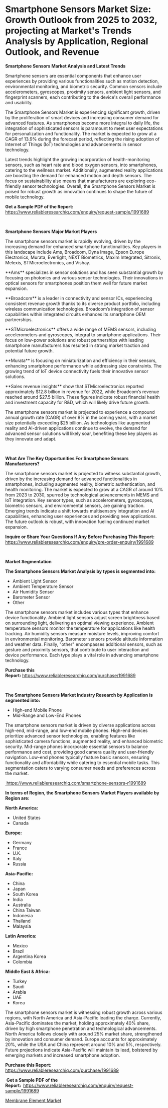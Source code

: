 <p><h1>Smartphone Sensors Market Size: Growth Outlook from 2025 to 2032, projecting at Market's Trends Analysis by Application, Regional Outlook, and Revenue</h1></p><p><strong>Smartphone Sensors Market Analysis and Latest Trends</strong></p>
<p><p>Smartphone sensors are essential components that enhance user experiences by providing various functionalities such as motion detection, environmental monitoring, and biometric security. Common sensors include accelerometers, gyroscopes, proximity sensors, ambient light sensors, and fingerprint scanners, each contributing to the device's overall performance and usability.</p><p>The Smartphone Sensors Market is experiencing significant growth, driven by the proliferation of smart devices and increasing consumer demand for advanced features. As smartphones become more integral to daily life, the integration of sophisticated sensors is paramount to meet user expectations for personalization and functionality. The market is expected to grow at a CAGR of 13.9% during the forecast period, reflecting the rising adoption of Internet of Things (IoT) technologies and advancements in sensor technology.</p><p>Latest trends highlight the growing incorporation of health-monitoring sensors, such as heart rate and blood oxygen sensors, into smartphones, catering to the wellness market. Additionally, augmented reality applications are boosting the demand for enhanced motion and depth sensors. The focus on sustainability also means that manufacturers are exploring eco-friendly sensor technologies. Overall, the Smartphone Sensors Market is poised for robust growth as innovation continues to shape the future of mobile technology.</p></p>
<p><strong>Get a Sample PDF of the Report:&nbsp;</strong> <a href="https://www.reliableresearchiq.com/enquiry/request-sample/1991689?utm_campaign=2243&utm_medium=2&utm_source=Github&utm_content=ia&utm_term=10022025&utm_id=smartphone-sensors">https://www.reliableresearchiq.com/enquiry/request-sample/1991689</a></p>
<p>&nbsp;</p>
<p><strong>Smartphone Sensors Major Market Players</strong></p>
<p><p>The smartphone sensors market is rapidly evolving, driven by the increasing demand for enhanced smartphone functionalities. Key players in this landscape include Ams, Broadcom, Dyna Image, Epson Europe Electronics, Murata, Everlight, NEXT Biometrics, Maxim Integrated, Sitronix, Melexis, STMicroelectronics, and Vishay.</p><p>**Ams** specializes in sensor solutions and has seen substantial growth by focusing on photonics and various sensor technologies. Their innovations in optical sensors for smartphones position them well for future market expansion. </p><p>**Broadcom** is a leader in connectivity and sensor ICs, experiencing consistent revenue growth thanks to its diverse product portfolio, including wireless communication technologies. Broadcom’s integration of sensor capabilities within integrated circuits enhances its smartphone OEM partnerships.</p><p>**STMicroelectronics** offers a wide range of MEMS sensors, including accelerometers and gyroscopes, integral to smartphone applications. Their focus on low-power solutions and robust partnerships with leading smartphone manufacturers has resulted in strong market traction and potential future growth.</p><p>**Murata** is focusing on miniaturization and efficiency in their sensors, enhancing smartphone performance while addressing size constraints. The growing trend of IoT device connectivity fuels their innovative sensor solutions.</p><p>**Sales revenue insights** show that STMicroelectronics reported approximately $12.8 billion in revenue for 2022, while Broadcom’s revenue reached around $27.5 billion. These figures indicate robust financial health and investment capacity for R&D, which will likely drive future growth.</p><p>The smartphone sensors market is projected to experience a compound annual growth rate (CAGR) of over 8% in the coming years, with a market size potentially exceeding $25 billion. As technologies like augmented reality and AI-driven applications continue to evolve, the demand for advanced sensor solutions will likely soar, benefiting these key players as they innovate and adapt.</p></p>
<p>&nbsp;</p>
<p><strong>What Are The Key Opportunities For Smartphone Sensors Manufacturers?</strong></p>
<p><p>The smartphone sensors market is projected to witness substantial growth, driven by the increasing demand for advanced functionalities in smartphones, including augmented reality, biometric authentication, and health monitoring. The market is expected to grow at a CAGR of around 10% from 2023 to 2030, spurred by technological advancements in MEMS and IoT integration. Key sensor types, such as accelerometers, gyroscopes, biometric sensors, and environmental sensors, are gaining traction. Emerging trends indicate a shift towards multisensory integration and AI capabilities, enhancing user experiences and providing new applications. The future outlook is robust, with innovation fueling continued market expansion.</p></p>
<p><strong>Inquire or Share Your Questions If Any Before Purchasing This Report:</strong> <a href="https://www.reliableresearchiq.com/enquiry/pre-order-enquiry/1991689?utm_campaign=2243&utm_medium=2&utm_source=Github&utm_content=ia&utm_term=10022025&utm_id=smartphone-sensors">https://www.reliableresearchiq.com/enquiry/pre-order-enquiry/1991689</a></p>
<p>&nbsp;</p>
<p><strong>Market Segmentation</strong></p>
<p><strong>The Smartphone Sensors Market Analysis by types is segmented into:</strong></p>
<p><ul><li>Ambient Light Sensor</li><li>Ambient Temperature Sensor</li><li>Air Humidity Sensor</li><li>Barometer Sensor</li><li>Other</li></ul></p>
<p><p>The smartphone sensors market includes various types that enhance device functionality. Ambient light sensors adjust screen brightness based on surrounding light, delivering an optimal viewing experience. Ambient temperature sensors monitor the temperature for applications like health tracking. Air humidity sensors measure moisture levels, improving comfort in environmental monitoring. Barometer sensors provide altitude information and weather data. Finally, "other" encompasses additional sensors, such as gesture and proximity sensors, that contribute to user interaction and device performance. Each type plays a vital role in advancing smartphone technology.</p></p>
<p><strong>Purchase this Report:&nbsp;</strong><a href="https://www.reliableresearchiq.com/purchase/1991689?utm_campaign=2243&utm_medium=2&utm_source=Github&utm_content=ia&utm_term=10022025&utm_id=smartphone-sensors">https://www.reliableresearchiq.com/purchase/1991689</a></p>
<p>&nbsp;</p>
<p><strong>The Smartphone Sensors Market Industry Research by Application is segmented into:</strong></p>
<p><ul><li>High-end Mobile Phone</li><li>Mid-Range and Low-End Phones</li></ul></p>
<p><p>The smartphone sensors market is driven by diverse applications across high-end, mid-range, and low-end mobile phones. High-end devices prioritize advanced sensor technologies, enabling features like sophisticated camera functions, augmented reality, and enhanced biometric security. Mid-range phones incorporate essential sensors to balance performance and cost, providing good camera quality and user-friendly navigation. Low-end phones typically feature basic sensors, ensuring functionality and affordability while catering to essential mobile tasks. This segmentation caters to varying consumer needs and preferences across the market.</p></p>
<p><a href="https://www.reliableresearchiq.com/smartphone-sensors-r1991689?utm_campaign=2243&utm_medium=2&utm_source=Github&utm_content=ia&utm_term=10022025&utm_id=smartphone-sensors">&nbsp;https://www.reliableresearchiq.com/smartphone-sensors-r1991689</a></p>
<p><strong>In terms of Region, the Smartphone Sensors Market Players available by Region are:</strong></p>
<p>
    <p> <strong> North America: </strong>
        <ul>
            <li>United States</li>
            <li>Canada</li>
        </ul>
        </p> 
    <p> <strong> Europe: </strong>
        <ul>
            <li>Germany</li>
            <li>France</li>
            <li>U.K.</li>
            <li>Italy</li>
            <li>Russia</li>
        </ul>
        </p> 
    <p> <strong> Asia-Pacific: </strong>
        <ul>
            <li>China</li>
            <li>Japan</li>
            <li>South Korea</li>
            <li>India</li>
            <li>Australia</li>
            <li>China Taiwan</li>
            <li>Indonesia</li>
            <li>Thailand</li>
            <li>Malaysia</li>
        </ul>
        </p> 
    <p> <strong> Latin America: </strong>
        <ul>
            <li>Mexico</li>
            <li>Brazil</li>
            <li>Argentina Korea</li>
            <li>Colombia</li>
        </ul>
        </p> 
    <p> <strong> Middle East & Africa: </strong>
        <ul>
            <li>Turkey</li>
            <li>Saudi</li>
            <li>Arabia</li>
            <li>UAE</li>
            <li>Korea</li>
        </ul>
    </p>
    </p>
<p><p>The smartphone sensors market is witnessing robust growth across various regions, with North America and Asia-Pacific leading the charge. Currently, Asia-Pacific dominates the market, holding approximately 40% share, driven by high smartphone penetration and technological advancements. North America follows closely with around 25% market share, strengthened by innovation and consumer demand. Europe accounts for approximately 20%, while the USA and China represent around 10% and 5%, respectively. Future projections indicate Asia-Pacific will maintain its lead, bolstered by emerging markets and increased smartphone adoption.</p></p>
<p><strong>Purchase this Report: </strong><a href="https://www.reliableresearchiq.com/purchase/1991689?utm_campaign=2243&utm_medium=2&utm_source=Github&utm_content=ia&utm_term=10022025&utm_id=smartphone-sensors">https://www.reliableresearchiq.com/purchase/1991689</a></p>
<p>&nbsp;<strong>Get a Sample PDF of the Report:&nbsp;&nbsp;</strong><a href="https://www.reliableresearchiq.com/enquiry/request-sample/1991689?utm_campaign=2243&utm_medium=2&utm_source=Github&utm_content=ia&utm_term=10022025&utm_id=smartphone-sensors">https://www.reliableresearchiq.com/enquiry/request-sample/1991689</a></p>
<p><strong></strong></p>
<p><p><a href="https://github.com/norbeludie83/Market-Research-Report-List-1/blob/main/membrane-element-market.md?utm_campaign=2243&utm_medium=2&utm_source=Github&utm_content=ia&utm_term=10022025&utm_id=smartphone-sensors">Membrane Element Market</a></p></p>
